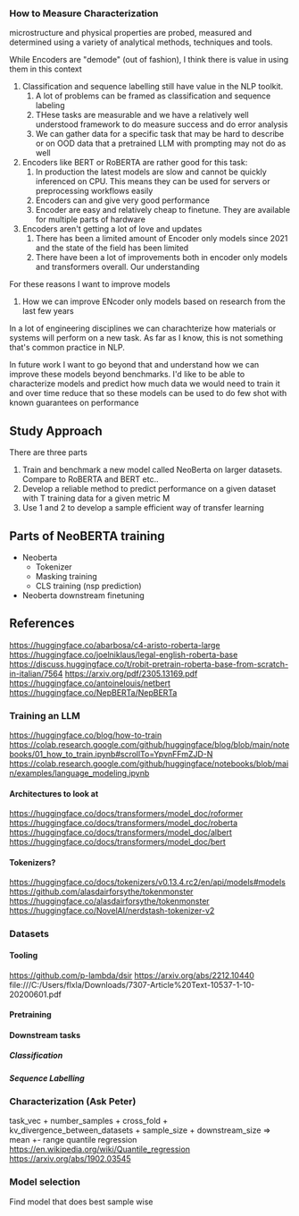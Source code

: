 

### How to Measure Characterization

microstructure and physical properties are probed, measured and determined using a variety of analytical methods, techniques and tools.

While Encoders are "demode" (out of fashion), I think there is value in using them in this context

1. Classification and sequence labelling still have value in the NLP toolkit. 
	1. A lot of problems can be framed as classification and sequence labeling
	2. THese tasks are measurable and we have a relatively well understood framework to do measure success and do error analysis
	3. We can gather data for a specific task that may be hard to describe or on OOD data that a pretrained LLM with prompting may not do as well
2. Encoders like BERT or RoBERTA are rather good for this task:
	1. In production the latest models are slow and cannot be quickly inferenced on CPU. This means they can be used for servers or preprocessing workflows easily
	2. Encoders can and give very good performance
	3. Encoder are easy and relatively cheap to finetune. They are available for multiple parts of hardware
3. Encoders aren't getting a lot of love and updates
	1. There has been a limited amount of Encoder only models since 2021 and the state of the field has been limited
	2. There have been a lot of improvements both in encoder only models and transformers overall. Our understanding 
	

For these reasons I want to improve models 
1. How we can improve ENcoder only models based on research from the last few years

In a lot of engineering disciplines we can charachterize how materials or systems will perform on a new task. As far as I know,
this is not something that's common practice in NLP.

In future work I want to go beyond that and understand how we can improve these models beyond benchmarks.
I'd like to be able to characterize models and predict how much data we would need to train it and over time reduce that
so these models can be used to do few shot with known guarantees on performance

## Study Approach

There are three parts
1. Train and benchmark a new model called NeoBerta on larger datasets. Compare to RoBERTA and BERT etc..
2. Develop a reliable method to predict performance on a given dataset with T training data for a given metric M
3. Use 1 and 2 to develop a sample efficient way of transfer learning

## Parts of NeoBERTA training

* Neoberta
	* Tokenizer
	* Masking training
	* CLS training (nsp prediction)
* Neoberta downstream finetuning
	


## References

<!-- https://en.wikipedia.org/wiki/Neural_scaling_law -->
https://huggingface.co/abarbosa/c4-aristo-roberta-large
https://huggingface.co/joelniklaus/legal-english-roberta-base
https://discuss.huggingface.co/t/robit-pretrain-roberta-base-from-scratch-in-italian/7564
https://arxiv.org/pdf/2305.13169.pdf
https://huggingface.co/antoinelouis/netbert
https://huggingface.co/NepBERTa/NepBERTa

### Training an LLM
https://huggingface.co/blog/how-to-train
https://colab.research.google.com/github/huggingface/blog/blob/main/notebooks/01_how_to_train.ipynb#scrollTo=YpvnFFmZJD-N
https://colab.research.google.com/github/huggingface/notebooks/blob/main/examples/language_modeling.ipynb

#### Architectures to look at
https://huggingface.co/docs/transformers/model_doc/roformer
https://huggingface.co/docs/transformers/model_doc/roberta
https://huggingface.co/docs/transformers/model_doc/albert
https://huggingface.co/docs/transformers/model_doc/bert

#### Tokenizers?
https://huggingface.co/docs/tokenizers/v0.13.4.rc2/en/api/models#models
https://github.com/alasdairforsythe/tokenmonster
https://huggingface.co/alasdairforsythe/tokenmonster
https://huggingface.co/NovelAI/nerdstash-tokenizer-v2

### Datasets

#### Tooling

https://github.com/p-lambda/dsir
https://arxiv.org/abs/2212.10440
file:///C:/Users/flxla/Downloads/7307-Article%20Text-10537-1-10-20200601.pdf

#### Pretraining

#### Downstream tasks

##### Classification

##### Sequence Labelling


### Characterization (Ask Peter)
task_vec + number_samples + cross_fold + kv_divergence_between_datasets + sample_size + downstream_size => mean +- range 
quantile regression
https://en.wikipedia.org/wiki/Quantile_regression
https://arxiv.org/abs/1902.03545


### Model selection
Find model that does best sample wise